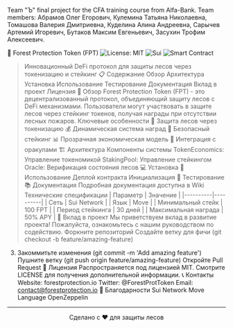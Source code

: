 Team "Ъ" final project for the CFA training course from Alfa-Bank. Team members: 
Абрамов Олег Егорович,
Кулемина Татьяна Николаевна,
Томашова Валерия Дмитриевна,
Куделина Алина Андреевна,
Сарычев Артемий Игоревич,
Бутаков Максим Евгеньевич,
Засухин Трофим Алексеевич.

🌳 Forest Protection Token (FPT)
![License: MIT](https://img.shields.io/badge/License-MIT-yellow.svg)
![Sui](https://img.shields.io/badge/Sui-Network-blue)
![Smart Contract](https://img.shields.io/badge/Smart%20Contract-Move-green)
> Инновационный DeFi протокол для защиты лесов через токенизацию и стейкинг
📋 Содержание
Обзор
Архитектура
Установка
Использование
Тестирование
Документация
Вклад в проект
Лицензия
🎯 Обзор
Forest Protection Token (FPT) - это децентрализованный протокол, объединяющий защиту лесов с DeFi механизмами. Пользователи могут участвовать в защите лесов через стейкинг токенов, получая награды при отсутствии лесных пожаров.
Ключевые особенности
🌿 Защита лесов через токенизацию
💰 Динамическая система наград
🔐 Безопасный стейкинг
📊 Прозрачная экономическая модель
🤝 Интеграция с оракулами
🏗 Архитектура
Компоненты системы
TokenEconomics: Управление токеномикой
StakingPool: Управление стейкингом
Oracle: Верификация состояния лесов
💻 Установка
🚀 Использование
Деплой контракта
Инициализация
🧪 Тестирование
📚 Документация
Подробная документация доступна в Wiki
Технические спецификации
| Параметр | Значение |
|----------|----------|
| Сеть | Sui Network |
| Язык | Move |
| Минимальный стейк | 100 FPT |
| Период стейкинга | 30 дней |
| Максимальная награда | 50% APY |
🤝 Вклад в проект
Мы приветствуем вклад в развитие проекта! Пожалуйста, ознакомьтесь с нашим руководством по содействию.
Форкните репозиторий
Создайте ветку для фичи (git checkout -b feature/amazing-feature)
3. Закоммитьте изменения (git commit -m 'Add amazing feature')
Пушните ветку (git push origin feature/amazing-feature)
Откройте Pull Request
📄 Лицензия
Распространяется под лицензией MIT. Смотрите LICENSE для получения дополнительной информации.
📞 Контакты
Website: forestprotection.io
Twitter: @ForestProtToken
Email: contact@forestprotection.io
🙏 Благодарности
Sui Network
Move Language
OpenZeppelin
---
<p align="center">
Сделано с ❤️ для защиты лесов
</p>
